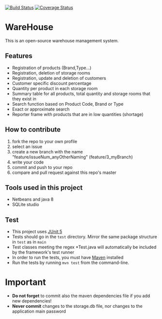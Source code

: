 [![Build Status](https://travis-ci.org/patroklossam/WareHouse.svg?branch=master)](https://travis-ci.org/patroklossam/WareHouse)
[![Coverage Status](https://coveralls.io/repos/github/patroklossam/WareHouse/badge.svg?branch=master)](https://coveralls.io/github/patroklossam/WareHouse?branch=master)

# WareHouse
This is an open-source warehouse management system.

## Features
* Registration of products (Brand,Type...)
* Registration, deletion of storage rooms
* Registration, update and deletion of customers
* Customer specific discount percentage 
* Quantity per product in each storage room
* Summary table for all products, total quantity and storage rooms that they exist in
* Search function based on Product Code, Brand or Type
* Exact or approximate search
* Reporter frame with products that are in low quantities (shortage)

## How to contribute
1. fork the repo to your own profile
2. select an issue
3. create a new branch with the name "feature/issueNum_anyOtherNaming" (feature/3_myBranch)
4. write your code
5. commit and push to your repo
6. compare and pull request against this repo's master

## Tools used in this project
* Netbeans and java 8
* SQLite studio

## Test
* This project uses [JUnit 5](https://junit.org/junit5/)
* Tests should go in the `test` directory. Mirror the same package structure in `test` as in `main`
* Test classes meeting the regex *Test.java will automatically be included by the framework's test runner
* In order to run the tests, you must have [Maven](https://maven.apache.org/) installed
* Run the tests by running `mvn test` from the command-line.

# Important
* **Do not forget** to commit also the maven dependencies file if you add new dependencies!
* **Never commit** changes to the storage.db file, nor changes to the application main password



